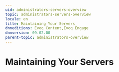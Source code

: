 ```yaml
---
uid: administrators-servers-overview
topic: administrators-servers-overview
locale: en
title: Maintaining Your Servers
dnneditions: Evoq Content,Evoq Engage
dnnversion: 09.02.00
parent-topic: administrators-overview
---
```


# Maintaining Your Servers